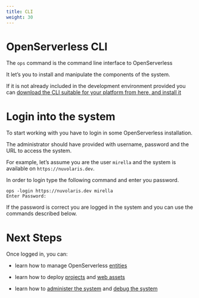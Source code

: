 ```yaml
---
title: CLI
weight: 30
---
```

# OpenServerless CLI

The `ops` command is the command line interface to OpenServerless

It let’s you to install and manipulate the components of the system.

If it is not already included in the development environment provided
you can [download the CLI suitable for your platform from here, and
install it](#../installation/download/index.adoc)

# Login into the system

To start working with you have to login in some OpenServerless
installation.

The administrator should have provided with username, password and the
URL to access the system.

For example, let’s assume you are the user `mirella` and the system is
available on `https://nuvolaris.dev`.

In order to login type the following command and enter you password.

    ops -login https://nuvolaris.dev mirella
    Enter Password:

If the password is correct you are logged in the system and you can use
the commands described below.

# Next Steps

Once logged in, you can:

- learn how to manage OpenServerless
    [entities](#./entities/index.adoc)

- learn how to deploy [projects](#./project/index.adoc) and [web
    assets](#./assets/index.adoc)

- learn how to [administer the system](#./admin/index.adoc) and [debug
    the system](#./debug/index.adoc)
